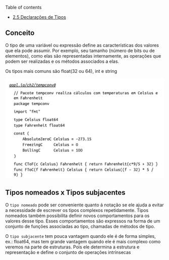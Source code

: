 Table of contents
- [2.5 Declarações de Tipos](#conceito)

	
## Conceito
O tipo de uma variável ou expressão define as características dos valores que ela pode assumir. Por exemplo, seu tamanho (número de bits ou de elementos), como elas são representadas internamente, as operações que podem ser realizadas e os métodos associados a elas.

Os tipos mais comuns são float(32 ou 64), int e string

![exemplo de declaração de tipo](example.png)

## Tipos nomeados x Tipos subjacentes

O `tipo nomeado` pode ser conveniente quanto á notação se ele ajuda a evitar a necessidade de escrever os tipos complexos repetidamente.
Tipos nomeados também possibilita definir novos comportamentos para os valores desse tipo. Esses comportamentos são expressos na forma de um conjunto de funções associadas ao tipo, chamadas de métodos de tipo.

O `tipo subjacente` tem pouca vantagem quando ele é de forma simples, ex.: float64, mas tem grande vantagem quando ele é mais complexo como veremos na parte de estruturas.
Pois ele determina a estrutura e representação e define o conjunto de operações intrínsecas
